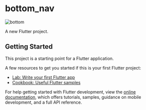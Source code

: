 # bottom_nav
![bottom](https://github.com/aamirali65/Flutter-Navigation-Bar-with-Page-Changes-Routes/assets/103622237/99bdcaf8-a740-4f37-bf8d-b35d09accd50)

A new Flutter project.

## Getting Started

This project is a starting point for a Flutter application.

A few resources to get you started if this is your first Flutter project:

- [Lab: Write your first Flutter app](https://docs.flutter.dev/get-started/codelab)
- [Cookbook: Useful Flutter samples](https://docs.flutter.dev/cookbook)

For help getting started with Flutter development, view the
[online documentation](https://docs.flutter.dev/), which offers tutorials,
samples, guidance on mobile development, and a full API reference.
